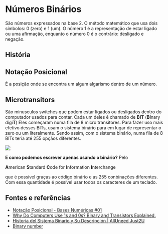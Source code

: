 # Números Binários

São números expressados na base 2. O método matemático que usa dois símbolos: 0 (zero) e 1 (um).
O número 1 é a representação de estar ligado ou uma afirmação, enquanto o número 0 é o contrário: desligado e negação.

## História

## Notação Posicional

É a posição onde se encontra um algum algarismo dentro de um número.


## Microtransitors

São minusculos switches que podem estar ligados ou desligados dentro do computador usados para contar. Cada um deles é chamado de **BIT** (**BI**nary digi**T**)
Eles começaram numa fila de 8 micro transitores. Para fazer uso mais efetivo desses BITs, usam o sistema binário para em lugar de representar o zero ou um literalmente. Sendo assim, com o sistema binário, numa fila de 8 BITs teria até 255 opçãos diferentes.

<img src="https://media.discordapp.net/attachments/901608374456696842/901625266315624458/unknown.png?width=835&height=468">

**E como podemos escrever apenas usando o binário?**
Pelo

**A**merican
**S**tandard
**C**ode for
**I**nformation
**I**nterchange

que é possível graças ao código binário e as 255 conbinações diferentes. Com essa quantidade é possível usar todos os caracteres de um teclado.

## Fontes e referências

* [Notação Posicional - Bases Numéricas #01](https://www.youtube.com/watch?v=J5q7s7l2EuI&ab_channel=CursoemV%C3%ADdeo)
* [Why Do Computers Use 1s and 0s? Binary and Transistors Explained.](https://www.youtube.com/watch?v=Xpk67YzOn5w&ab_channel=BasicsExplained%2CH3Vtux)
* [Historia del Sistema Binario y Su Descripción | AllUneed Just2U](https://www.youtube.com/watch?v=1asblgll0rQ&ab_channel=AllUneedJust2U)
* [Binary number](https://en.wikipedia.org/wiki/Binary_number)